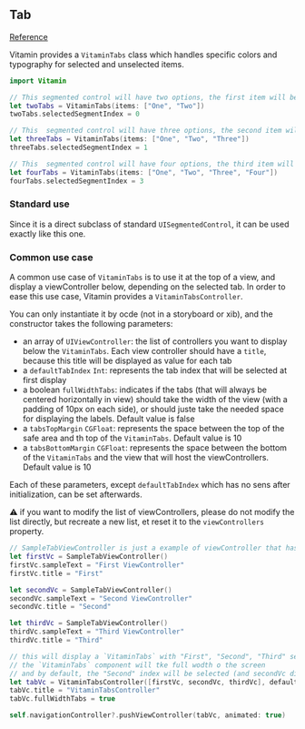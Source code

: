 ## Tab
[Reference](https://www.decathlon.design/726f8c765/v/0/p/705308-tabs/b/66de8b)

Vitamin provides a `VitaminTabs` class which handles specific colors and typography for selected and unselected items.

```swift
import Vitamin

// This segmented control will have two options, the first item will be selected and in footnoteBold text style and blue
let twoTabs = VitaminTabs(items: ["One", "Two"])
twoTabs.selectedSegmentIndex = 0

// This  segmented control will have three options, the second item will be selected and in footnoteBold text style and blue
let threeTabs = VitaminTabs(items: ["One", "Two", "Three"])
threeTabs.selectedSegmentIndex = 1

// This  segmented control will have four options, the third item will be selected and in footnoteBold text style and blue
let fourTabs = VitaminTabs(items: ["One", "Two", "Three", "Four"])
fourTabs.selectedSegmentIndex = 3
```

### Standard use
Since it is a direct subclass of standard `UISegmentedControl`, it can be used exactly like this one.

### Common use case
A common use case of `VitaminTabs` is to use it at the top of a view, and display a viewController below, depending on the selected tab.
In order to ease this use case, Vitamin provides a `VitaminTabsController`.

You can only instantiate it by ocde (not in a storyboard or xib), and the constructor takes the following parameters:
- an array of `UIViewController`: the list of controllers you want to display below the `VitaminTabs`. Each view controller should have a `title`, because this title will be displayed as value for each tab
- a `defaultTabIndex` `Int`: represents the tab index that will be selected at first display
- a boolean `fullWidthTabs`: indicates if the tabs (that will always be centered horizontally in view) should take the width of the view (with a padding of 10px on each side), or should juste take the needed space for displaying the labels. Default value is false
- a `tabsTopMargin` `CGFloat`: represents the space between the top of the safe area and th top of the `VitaminTabs`. Default value is 10
- a `tabsBottomMargin` `CGFloat`: represents the space between the bottom of the `VitaminTabs` and the view that will host the viewControllers. Default value is 10

Each of these parameters, except `defaultTabIndex` which has no sens after initialization, can be set afterwards.

⚠️ if you want to modify the list of viewControllers, please do not modify the list directly, but recreate a new list, et reset it to the `viewControllers` property.

```swift
// SampleTabViewController is just a example of viewController that has a centered label
let firstVc = SampleTabViewController()
firstVc.sampleText = "First ViewController"
firstVc.title = "First"

let secondVc = SampleTabViewController()
secondVc.sampleText = "Second ViewController"
secondVc.title = "Second"

let thirdVc = SampleTabViewController()
thirdVc.sampleText = "Third ViewController"
thirdVc.title = "Third"

// this will display a `VitaminTabs` with "First", "Second", "Third" semgents,
// the `VitaminTabs` component will tke full wodth o the screen
// and by default, the "Second" index will be selected (and secondVc dislayed below)
let tabVc = VitaminTabsController([firstVc, secondVc, thirdVc], defaultTabIndex: 1)
tabVc.title = "VitaminTabsController"
tabVc.fullWidthTabs = true

self.navigationController?.pushViewController(tabVc, animated: true)
```
